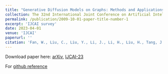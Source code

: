 ```yaml
---
title: "Generative Diffusion Models on Graphs: Methods and Applications"
collection: The 32nd International Joint Conference on Artificial Intelligence (IJCAI)
permalink: /publication/2009-10-01-paper-title-number-1
excerpt: 'IJCAI survey'
date: 2023-04-01
venue: 'IJCAI'
paperurl: ''
citation: 'Fan, W., Liu, C., Liu, Y., Li, J., Li, H., Liu, H., Tang, J. and Li, Q., 2023. Generative diffusion models on graphs: Methods and applications. arXiv preprint arXiv:2302.02591.'
---
```


Download paper here: [arXiv](https://arxiv.org/abs/2302.02591), [IJCAI-23](https://www.ijcai.org/proceedings/2023/0751.pdf)

For [github reference](https://github.com/ChengyiLIU-cs/Generative-Diffusion-Models-on-Graphs)

